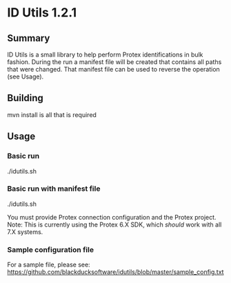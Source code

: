 # ID Utils 1.2.1

## Summary
ID Utils is a small library to help perform Protex identifications in bulk fashion.
During the run a manifest file will be created that contains all paths that were changed.
That manifest file can be used to reverse the operation (see Usage).

## Building

mvn install is all that is required

## Usage

### Basic run
./idutils.sh <location of configuration file> 

### Basic run with manifest file 
./idutils.sh <location of configuration file> <location of manifest file>

You must provide Protex connection configuration and the Protex project.
Note:  This is currently using the Protex 6.X SDK, which *should* work with all 7.X systems.

### Sample configuration file

For a sample file, please see: https://github.com/blackducksoftware/idutils/blob/master/sample_config.txt
